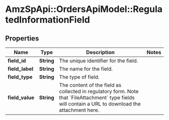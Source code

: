 # AmzSpApi::OrdersApiModel::RegulatedInformationField

## Properties
Name | Type | Description | Notes
------------ | ------------- | ------------- | -------------
**field_id** | **String** | The unique identifier for the field. | 
**field_label** | **String** | The name for the field. | 
**field_type** | **String** | The type of field. | 
**field_value** | **String** | The content of the field as collected in regulatory form. Note that &#x60;FileAttachment&#x60; type fields will contain a URL to download the attachment here. | 

